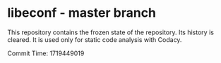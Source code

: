 # libeconf - master branch

This repository contains the frozen state of the repository.
Its history is cleared. It is used only for static code
analysis with Codacy.

Commit Time: 1719449019